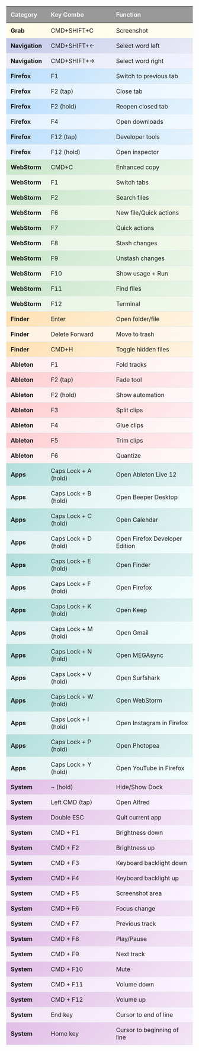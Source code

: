 <style>
.karabiner-table {
  border-collapse: collapse;
  width: 100%;
  font-family: -apple-system, BlinkMacSystemFont, 'Segoe UI', Roboto, sans-serif;
}

.karabiner-table th {
  background:#999999;
  color: white;
  padding: 12px;
  text-align: left;
  font-weight: 600;
}

.karabiner-table td {
  padding: 10px 12px;
  border-bottom: 1px solid #e1e5e9;
}

/* Firefox Section - Blue Hue */
.firefox-odd { background: linear-gradient(135deg, #e3f2fd 0%, #f1f8ff 100%); }
.firefox-even { background: linear-gradient(135deg, #bbdefb 0%, #e3f2fd 100%); }

/* WebStorm Section - Green Hue */
.webstorm-odd { background: linear-gradient(135deg, #e8f5e8 0%, #f1f8e9 100%); }
.webstorm-even { background: linear-gradient(135deg, #c8e6c9 0%, #e8f5e8 100%); }

/* Finder Section - Orange Hue */
.finder-odd { background: linear-gradient(135deg, #fff3e0 0%, #fef7f0 100%); }
.finder-even { background: linear-gradient(135deg, #ffe0b2 0%, #fff3e0 100%); }

/* System Section - Purple Hue */
.system-odd { background: linear-gradient(135deg, #f3e5f5 0%, #faf2ff 100%); }
.system-even { background: linear-gradient(135deg, #e1bee7 0%, #f3e5f5 100%); }

/* Ableton Section - Red Hue */
.ableton-odd { background: linear-gradient(135deg, #ffebee 0%, #fef7f7 100%); }
.ableton-even { background: linear-gradient(135deg, #ffcdd2 0%, #ffebee 100%); }

/* Apps Section - Cyan Hue */
.apps-odd { background: linear-gradient(135deg, #e0f2f1 0%, #f0fdfc 100%); }
.apps-even { background: linear-gradient(135deg, #b2dfdb 0%, #e0f2f1 100%); }

/* Grab Section - Yellow Hue */
.grab-odd { background: linear-gradient(135deg, #fffde7 0%, #fefdf0 100%); }
.grab-even { background: linear-gradient(135deg, #fff9c4 0%, #fffde7 100%); }

/* Navigation Section - Indigo Hue */
.navigation-odd { background: linear-gradient(135deg, #e8eaf6 0%, #f0f2ff 100%); }
.navigation-even { background: linear-gradient(135deg, #c5cae9 0%, #e8eaf6 100%); }
</style>

<table class="karabiner-table">
<thead>
<tr>
<th>Category</th>
<th>Key Combo</th>
<th>Function</th>
</tr>
</thead>
<tbody>

<!-- Grab Section -->
<tr class="grab-odd">
<td><strong>Grab</strong></td>
<td>CMD+SHIFT+C</td>
<td>Screenshot</td>
</tr>

<!-- Navigation Section -->
<tr class="navigation-even">
<td><strong>Navigation</strong></td>
<td>CMD+SHIFT+←</td>
<td>Select word left</td>
</tr>
<tr class="navigation-odd">
<td><strong>Navigation</strong></td>
<td>CMD+SHIFT+→</td>
<td>Select word right</td>
</tr>

<!-- Firefox Section -->
<tr class="firefox-even">
<td><strong>Firefox</strong></td>
<td>F1</td>
<td>Switch to previous tab</td>
</tr>
<tr class="firefox-odd">
<td><strong>Firefox</strong></td>
<td>F2 (tap)</td>
<td>Close tab</td>
</tr>
<tr class="firefox-even">
<td><strong>Firefox</strong></td>
<td>F2 (hold)</td>
<td>Reopen closed tab</td>
</tr>
<tr class="firefox-odd">
<td><strong>Firefox</strong></td>
<td>F4</td>
<td>Open downloads</td>
</tr>
<tr class="firefox-even">
<td><strong>Firefox</strong></td>
<td>F12 (tap)</td>
<td>Developer tools</td>
</tr>
<tr class="firefox-odd">
<td><strong>Firefox</strong></td>
<td>F12 (hold)</td>
<td>Open inspector</td>
</tr>

<!-- WebStorm Section -->
<tr class="webstorm-even">
<td><strong>WebStorm</strong></td>
<td>CMD+C</td>
<td>Enhanced copy</td>
</tr>
<tr class="webstorm-odd">
<td><strong>WebStorm</strong></td>
<td>F1</td>
<td>Switch tabs</td>
</tr>
<tr class="webstorm-even">
<td><strong>WebStorm</strong></td>
<td>F2</td>
<td>Search files</td>
</tr>
<tr class="webstorm-odd">
<td><strong>WebStorm</strong></td>
<td>F6</td>
<td>New file/Quick actions</td>
</tr>
<tr class="webstorm-even">
<td><strong>WebStorm</strong></td>
<td>F7</td>
<td>Quick actions</td>
</tr>
<tr class="webstorm-odd">
<td><strong>WebStorm</strong></td>
<td>F8</td>
<td>Stash changes</td>
</tr>
<tr class="webstorm-even">
<td><strong>WebStorm</strong></td>
<td>F9</td>
<td>Unstash changes</td>
</tr>
<tr class="webstorm-odd">
<td><strong>WebStorm</strong></td>
<td>F10</td>
<td>Show usage + Run</td>
</tr>
<tr class="webstorm-even">
<td><strong>WebStorm</strong></td>
<td>F11</td>
<td>Find files</td>
</tr>
<tr class="webstorm-odd">
<td><strong>WebStorm</strong></td>
<td>F12</td>
<td>Terminal</td>
</tr>

<!-- Finder Section -->
<tr class="finder-even">
<td><strong>Finder</strong></td>
<td>Enter</td>
<td>Open folder/file</td>
</tr>
<tr class="finder-odd">
<td><strong>Finder</strong></td>
<td>Delete Forward</td>
<td>Move to trash</td>
</tr>
<tr class="finder-even">
<td><strong>Finder</strong></td>
<td>CMD+H</td>
<td>Toggle hidden files</td>
</tr>

<!-- Ableton Section -->
<tr class="ableton-odd">
<td><strong>Ableton</strong></td>
<td>F1</td>
<td>Fold tracks</td>
</tr>
<tr class="ableton-even">
<td><strong>Ableton</strong></td>
<td>F2 (tap)</td>
<td>Fade tool</td>
</tr>
<tr class="ableton-odd">
<td><strong>Ableton</strong></td>
<td>F2 (hold)</td>
<td>Show automation</td>
</tr>
<tr class="ableton-even">
<td><strong>Ableton</strong></td>
<td>F3</td>
<td>Split clips</td>
</tr>
<tr class="ableton-odd">
<td><strong>Ableton</strong></td>
<td>F4</td>
<td>Glue clips</td>
</tr>
<tr class="ableton-even">
<td><strong>Ableton</strong></td>
<td>F5</td>
<td>Trim clips</td>
</tr>
<tr class="ableton-odd">
<td><strong>Ableton</strong></td>
<td>F6</td>
<td>Quantize</td>
</tr>

<!-- Apps Launcher Section -->
<tr class="apps-even">
<td><strong>Apps</strong></td>
<td>Caps Lock + A (hold)</td>
<td>Open Ableton Live 12</td>
</tr>
<tr class="apps-odd">
<td><strong>Apps</strong></td>
<td>Caps Lock + B (hold)</td>
<td>Open Beeper Desktop</td>
</tr>
<tr class="apps-even">
<td><strong>Apps</strong></td>
<td>Caps Lock + C (hold)</td>
<td>Open Calendar</td>
</tr>
<tr class="apps-odd">
<td><strong>Apps</strong></td>
<td>Caps Lock + D (hold)</td>
<td>Open Firefox Developer Edition</td>
</tr>
<tr class="apps-even">
<td><strong>Apps</strong></td>
<td>Caps Lock + E (hold)</td>
<td>Open Finder</td>
</tr>
<tr class="apps-odd">
<td><strong>Apps</strong></td>
<td>Caps Lock + F (hold)</td>
<td>Open Firefox</td>
</tr>
<tr class="apps-even">
<td><strong>Apps</strong></td>
<td>Caps Lock + K (hold)</td>
<td>Open Keep</td>
</tr>
<tr class="apps-odd">
<td><strong>Apps</strong></td>
<td>Caps Lock + M (hold)</td>
<td>Open Gmail</td>
</tr>
<tr class="apps-even">
<td><strong>Apps</strong></td>
<td>Caps Lock + N (hold)</td>
<td>Open MEGAsync</td>
</tr>
<tr class="apps-odd">
<td><strong>Apps</strong></td>
<td>Caps Lock + V (hold)</td>
<td>Open Surfshark</td>
</tr>
<tr class="apps-even">
<td><strong>Apps</strong></td>
<td>Caps Lock + W (hold)</td>
<td>Open WebStorm</td>
</tr>
<tr class="apps-odd">
<td><strong>Apps</strong></td>
<td>Caps Lock + I (hold)</td>
<td>Open Instagram in Firefox</td>
</tr>
<tr class="apps-even">
<td><strong>Apps</strong></td>
<td>Caps Lock + P (hold)</td>
<td>Open Photopea</td>
</tr>
<tr class="apps-odd">
<td><strong>Apps</strong></td>
<td>Caps Lock + Y (hold)</td>
<td>Open YouTube in Firefox</td>
</tr>

<!-- System Functions Section -->
<tr class="system-even">
<td><strong>System</strong></td>
<td>~ (hold)</td>
<td>Hide/Show Dock</td>
</tr>
<tr class="system-odd">
<td><strong>System</strong></td>
<td>Left CMD (tap)</td>
<td>Open Alfred</td>
</tr>
<tr class="system-even">
<td><strong>System</strong></td>
<td>Double ESC</td>
<td>Quit current app</td>
</tr>
<tr class="system-odd">
<td><strong>System</strong></td>
<td>CMD + F1</td>
<td>Brightness down</td>
</tr>
<tr class="system-even">
<td><strong>System</strong></td>
<td>CMD + F2</td>
<td>Brightness up</td>
</tr>
<tr class="system-odd">
<td><strong>System</strong></td>
<td>CMD + F3</td>
<td>Keyboard backlight down</td>
</tr>
<tr class="system-even">
<td><strong>System</strong></td>
<td>CMD + F4</td>
<td>Keyboard backlight up</td>
</tr>
<tr class="system-odd">
<td><strong>System</strong></td>
<td>CMD + F5</td>
<td>Screenshot area</td>
</tr>
<tr class="system-even">
<td><strong>System</strong></td>
<td>CMD + F6</td>
<td>Focus change</td>
</tr>
<tr class="system-odd">
<td><strong>System</strong></td>
<td>CMD + F7</td>
<td>Previous track</td>
</tr>
<tr class="system-even">
<td><strong>System</strong></td>
<td>CMD + F8</td>
<td>Play/Pause</td>
</tr>
<tr class="system-odd">
<td><strong>System</strong></td>
<td>CMD + F9</td>
<td>Next track</td>
</tr>
<tr class="system-even">
<td><strong>System</strong></td>
<td>CMD + F10</td>
<td>Mute</td>
</tr>
<tr class="system-odd">
<td><strong>System</strong></td>
<td>CMD + F11</td>
<td>Volume down</td>
</tr>
<tr class="system-even">
<td><strong>System</strong></td>
<td>CMD + F12</td>
<td>Volume up</td>
</tr>
<tr class="system-odd">
<td><strong>System</strong></td>
<td>End key</td>
<td>Cursor to end of line</td>
</tr>
<tr class="system-even">
<td><strong>System</strong></td>
<td>Home key</td>
<td>Cursor to beginning of line</td>
</tr>

</tbody>
</table>
